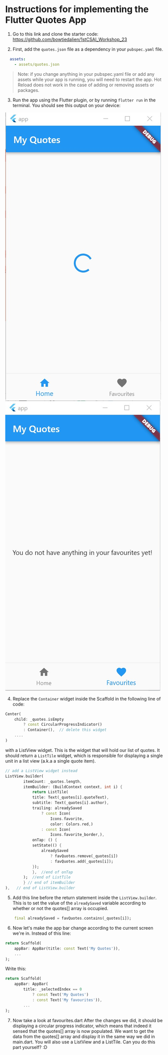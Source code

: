 <!-- <style>
    img{
        width: 50%;
    }
</style> -->
# Instructions for implementing the Flutter Quotes App

1. Go to this link and clone the starter code: https://github.com/bowtiedalien/1stCSAI_Workshop_23

2. First, add the `quotes.json` file as a dependency in your `pubspec.yaml` file.

```yaml
  assets:
    - assets/quotes.json
```

> Note: if you change anything in your pubspec.yaml file or add any assets while your app is running, you will need to restart the app. Hot Reload does not work in the case of adding or removing assets or packages.

3. Run the app using the Flutter plugin, or by running `flutter run` in the terminal. You should see this output on your device:

<!-- <div float="left">
<img alt="Starter Code output - main screen" src="instructions/startercode1.jpg">

<img alt="Starter Code output - favourites screen" src="instructions/startercode2.jpg">
</div> -->

![Starter Code output - main screen](startercode1.jpg)
![Starter Code output - favourites screen](startercode2.jpg)

4. Replace the `Container` widget inside the Scaffold in the following line of code:

```dart
Center(
    child: _quotes.isEmpty
        ? const CircularProgressIndicator()
        : Container(),  // delete this widget
    ....
)
```

with a ListView widget. This is the widget that will hold our list of quotes. It should return a `ListTile` widget, which is responsible for displaying a single unit in a list view (a.k.a a single quote item).

```dart
// add a ListView widget instead
ListView.builder(
        itemCount: _quotes.length,
        itemBuilder: (BuildContext context, int i) {
            return ListTile(
            title: Text(_quotes[i].quoteText),
            subtitle: Text(_quotes[i].author),
            trailing: alreadySaved
                ? const Icon(
                    Icons.favorite,
                    color: Colors.red,)
                : const Icon(
                    Icons.favorite_border,),
            onTap: () {
            setState(() {
                alreadySaved
                    ? favQuotes.remove(_quotes[i])
                    : favQuotes.add(_quotes[i]);
            });
            },  //end of onTap
        );  //end of ListTile
        } // end of itemBuilder
),   // end of ListView.builder
```

5. Add this line before the return statement inside the `ListView.builder`. This is to set the value of the `alreadySaved` variable according to whether or not the quotes[] array is occupied.

```dart
    final alreadySaved = favQuotes.contains(_quotes[i]);
```

6. Now let's make the app bar change according to the current screen we're in.
Instead of this line:

```dart
return Scaffold(
    appBar: AppBar(title: const Text('My Quotes')),
    ...
);
```

Write this:

```dart
return Scaffold(	
    appBar: AppBar(	
        title: _selectedIndex == 0	
            ? const Text('My Quotes')
            : const Text('My favourites')),
        ...
);
```

7. Now take a look at favourites.dart
After the changes we did, it should be displaying a circular progress indicator, which means that indeed it sensed that the quotes[] array is now populated. We want to get the data from the quotes[] array and display it in the same way we did in main.dart. You will also use a ListView and a ListTile. Can you do this part yourself? :D 

